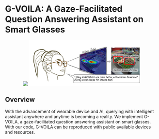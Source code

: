 # G-VOILA: A Gaze-Facilitated Question Answering Assistant on Smart Glasses

<p align="center">
  <img src='https://avatars.githubusercontent.com/u/155179055?s=200&v=4' height=150> 
    <img src='./assets/gvoila.png' height=150>
</p>

## Overview 
With the advancement of wearable device and AI, querying with intelligent assistant anywhere and anytime is becoming a reality. We implement G-VOILA, a gaze-facilitated question answering assistant on smart glasses. With our code, G-VOILA can be reproduced with public available devices and resources.

